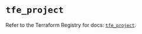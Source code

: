 # `tfe_project`

Refer to the Terraform Registry for docs: [`tfe_project`](https://registry.terraform.io/providers/hashicorp/tfe/0.57.0/docs/resources/project).
